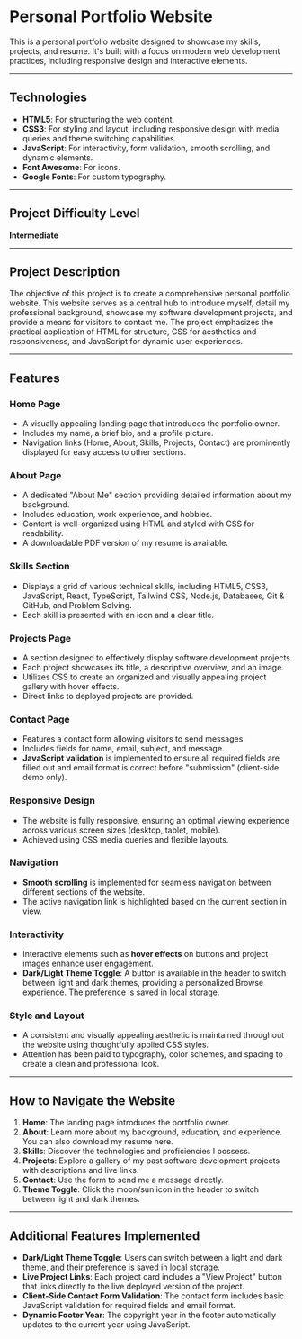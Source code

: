 # Personal Portfolio Website

This is a personal portfolio website designed to showcase my skills, projects, and resume. It's built with a focus on modern web development practices, including responsive design and interactive elements.

---

## Technologies

* **HTML5**: For structuring the web content.
* **CSS3**: For styling and layout, including responsive design with media queries and theme switching capabilities.
* **JavaScript**: For interactivity, form validation, smooth scrolling, and dynamic elements.
* **Font Awesome**: For icons.
* **Google Fonts**: For custom typography.

---

## Project Difficulty Level

**Intermediate**

---

## Project Description

The objective of this project is to create a comprehensive personal portfolio website. This website serves as a central hub to introduce myself, detail my professional background, showcase my software development projects, and provide a means for visitors to contact me. The project emphasizes the practical application of HTML for structure, CSS for aesthetics and responsiveness, and JavaScript for dynamic user experiences.

---

## Features

### Home Page
* A visually appealing landing page that introduces the portfolio owner.
* Includes my name, a brief bio, and a profile picture.
* Navigation links (Home, About, Skills, Projects, Contact) are prominently displayed for easy access to other sections.

### About Page
* A dedicated "About Me" section providing detailed information about my background.
* Includes education, work experience, and hobbies.
* Content is well-organized using HTML and styled with CSS for readability.
* A downloadable PDF version of my resume is available.

### Skills Section
* Displays a grid of various technical skills, including HTML5, CSS3, JavaScript, React, TypeScript, Tailwind CSS, Node.js, Databases, Git & GitHub, and Problem Solving.
* Each skill is presented with an icon and a clear title.

### Projects Page
* A section designed to effectively display software development projects.
* Each project showcases its title, a descriptive overview, and an image.
* Utilizes CSS to create an organized and visually appealing project gallery with hover effects.
* Direct links to deployed projects are provided.

### Contact Page
* Features a contact form allowing visitors to send messages.
* Includes fields for name, email, subject, and message.
* **JavaScript validation** is implemented to ensure all required fields are filled out and email format is correct before "submission" (client-side demo only).

### Responsive Design
* The website is fully responsive, ensuring an optimal viewing experience across various screen sizes (desktop, tablet, mobile).
* Achieved using CSS media queries and flexible layouts.

### Navigation
* **Smooth scrolling** is implemented for seamless navigation between different sections of the website.
* The active navigation link is highlighted based on the current section in view.

### Interactivity
* Interactive elements such as **hover effects** on buttons and project images enhance user engagement.
* **Dark/Light Theme Toggle**: A button is available in the header to switch between light and dark themes, providing a personalized Browse experience. The preference is saved in local storage.

### Style and Layout
* A consistent and visually appealing aesthetic is maintained throughout the website using thoughtfully applied CSS styles.
* Attention has been paid to typography, color schemes, and spacing to create a clean and professional look.

---

## How to Navigate the Website

1.  **Home**: The landing page introduces the portfolio owner.
2.  **About**: Learn more about my background, education, and experience. You can also download my resume here.
3.  **Skills**: Discover the technologies and proficiencies I possess.
4.  **Projects**: Explore a gallery of my past software development projects with descriptions and live links.
5.  **Contact**: Use the form to send me a message directly.
6.  **Theme Toggle**: Click the moon/sun icon in the header to switch between light and dark themes.

---

## Additional Features Implemented

* **Dark/Light Theme Toggle**: Users can switch between a light and dark theme, and their preference is saved in local storage.
* **Live Project Links**: Each project card includes a "View Project" button that links directly to the live deployed version of the project.
* **Client-Side Contact Form Validation**: The contact form includes basic JavaScript validation for required fields and email format.
* **Dynamic Footer Year**: The copyright year in the footer automatically updates to the current year using JavaScript.
